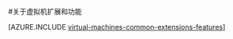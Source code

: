 <properties
 pageTitle="虚拟机扩展和功能 | Azure"
 description="了解可为 Azure 虚拟机提供哪些扩展，这些虚拟机扩展按它们提供或改进的功能进行分组。"
 services="virtual-machines-windows"
 documentationCenter=""
 authors="squillace"
 manager="timlt"
 editor=""
 tags="azure-service-management,azure-resource-manager"/>

<tags
 ms.service="virtual-machines-windows"
 ms.devlang="na"
 ms.topic="article"
 ms.tgt_pltfrm="vm-windows"
 ms.workload="infrastructure-services"
 ms.date="08/23/2016"
 wacn.date="10/25/2016"
 ms.author="nepeters"/>

#关于虚拟机扩展和功能

[AZURE.INCLUDE [virtual-machines-common-extensions-features](../../includes/virtual-machines-common-extensions-features.md)]

<!---HONumber=Mooncake_0118_2016-->